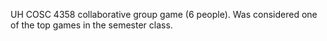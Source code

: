 UH COSC 4358 collaborative group game (6 people). Was considered one of the top games in the semester class. 
